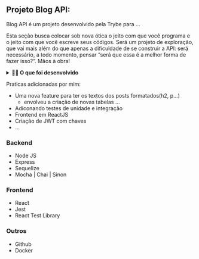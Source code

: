 ## Projeto Blog API:

Blog API é um projeto desenvolvido pela Trybe para ...

Esta seção busca colocar sob nova ótica o jeito com que você programa e o jeito com que você escreve seus códigos. Será um projeto de exploração, que vai mais além do que apenas a dificuldade de se construir a API: será necessário, a todo momento, pensar “será que essa é a melhor forma de fazer isso?”. Mãos à obra!

<details>
  <summary><strong>👨‍💻 O que foi desenvolvido</strong></summary>

  Neste projeto você vai desenvolver uma API e um banco de dados para a produção de conteúdo para um blog! 

  Você deverá desenvolver uma aplicação em `Node.js` usando o pacote `sequelize` para fazer um `CRUD` de posts.

  1. Você deverá desenvolver endpoints que estarão conectados ao seu banco de dados seguindo os princípios do REST;

  2. Para fazer um post é necessário usuário e login, portanto será trabalhada a **relação entre** `user` e `post`; 

  3. Será necessária a utilização de categorias para os posts, trabalhando, assim, a **relação de** `posts` para `categories` e de `categories` para `posts`.

<br />
</details>

Praticas adicionadas por mim:
- Uma nova feature para ter os textos dos posts formatados(h2, p...)
  - envolveu a criação de novas tabelas ...
- Adiconando testes de unidade e integração
- Frontend em ReactJS
- Criação de JWT com chaves
- ...

### Backend
- Node JS
- Express
- Sequelize
- Mocha | Chai | Sinon 

### Frontend
- React
- Jest
- React Test Library

### Outros
- Github
- Docker
